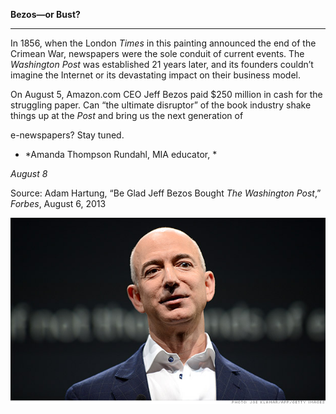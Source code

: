 **Bezos—or Bust?**

****

In 1856, when the London *Times* in this painting announced the end of the Crimean War, newspapers were the sole conduit of current events. The *Washington Post* was established 21 years later, and its founders couldn’t imagine the Internet or its devastating impact on their business model. 

On August 5, Amazon.com CEO Jeff Bezos paid \$250 million in cash for the struggling paper. Can “the ultimate disruptor” of the book industry shake things up at the *Post* and bring us the next generation of 

e-newspapers? Stay tuned.

-   *Amanda Thompson Rundahl, MIA educator, *

*August 8*

Source: Adam Hartung, “Be Glad Jeff Bezos Bought *The Washington Post*,” *Forbes*, August 6, 2013

![](../images/NewsFlash_ATR_Bezos_8.8_EDIT.jpg)
